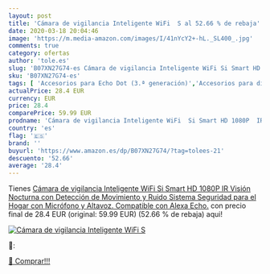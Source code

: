 ```yaml
---
layout: post
title: 'Cámara de vigilancia Inteligente WiFi  S al 52.66 % de rebaja'
date: 2020-03-18 20:04:46
image: 'https://m.media-amazon.com/images/I/41nYcY2+-hL._SL400_.jpg'
comments: true
category: ofertas
author: 'tole.es'
slug: 'B07XN27G74-es Cámara de vigilancia Inteligente WiFi Si Smart HD 1080P IR...'
sku: 'B07XN27G74-es'
tags: [ 'Accesorios para Echo Dot (3.ª generación)','Accesorios para dispositivos Amazon','Altavoces','Altavoces inteligentes','Altavoces y pantallas inteligentes Echo','Bombillas','Bombillas LED','Custom Stores','Dispositivos Amazon','Dispositivos Amazon y Accesorios','Electrónica','Equipos de audio y Hi-Fi','Iluminación','Pantallas inteligentes','Paquetes de dispositivos','Specialty Stores','TV, vídeo y home cinema','Televisores','alexa', ]
actualPrice: 28.4 EUR
currency: EUR
price: 28.4
comparePrice: 59.99 EUR
prodname: 'Cámara de vigilancia Inteligente WiFi  Si Smart HD 1080P  IR Visión Nocturna con Detección de Movimiento y Ruido  Sistema Seguridad para el Hogar con Micrófono y Altavoz. Compatible con Alexa Echo.'
country: 'es'
flag: '🇪🇸'
brand: ''
buyurl: 'https://www.amazon.es/dp/B07XN27G74/?tag=tolees-21'
descuento: '52.66'
average: '28.4'
---
```


Tienes [Cámara de vigilancia Inteligente WiFi  Si Smart HD 1080P  IR Visión Nocturna con Detección de Movimiento y Ruido  Sistema Seguridad para el Hogar con Micrófono y Altavoz. Compatible con Alexa Echo.](https://www.amazon.es/dp/B07XN27G74/?tag=tolees-21) con precio final de  28.4 EUR (original: 59.99 EUR) (52.66 %  de rebaja) aqui!

[![Cámara de vigilancia Inteligente WiFi  S](https://m.media-amazon.com/images/I/41nYcY2+-hL._SL400_.jpg)](https://www.amazon.es/dp/B07XN27G74/?tag=tolees-21)

🔎:


[🛒 Comprar!!!](https://www.amazon.es/dp/B07XN27G74/?tag=tolees-21)
